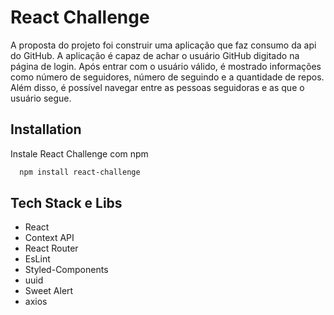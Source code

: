 # React Challenge

A proposta do projeto foi construir uma aplicação que faz consumo da api do GitHub. A aplicação é capaz de achar o usuário GitHub digitado na página de login. Após entrar com o usuário válido, é mostrado informações como número de seguidores, número de seguindo e a quantidade de repos. Além disso, é possível navegar entre as pessoas seguidoras e as que o usuário segue.


## Installation

Instale React Challenge com npm

```bash
  npm install react-challenge
```
    
## Tech Stack e Libs

- React
- Context API
- React Router
- EsLint
- Styled-Components
- uuid
- Sweet Alert
- axios

